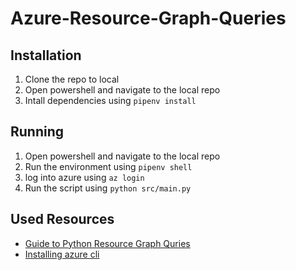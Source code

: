 # Azure-Resource-Graph-Queries

## Installation

1. Clone the repo to local
1. Open powershell and navigate to the local repo
1. Intall dependencies using `pipenv install`

## Running

1. Open powershell and navigate to the local repo
1. Run the environment using `pipenv shell`
1. log into azure using `az login`
1. Run the script using `python src/main.py`

## Used Resources

* [Guide to Python Resource Graph Quries](https://learn.microsoft.com/en-us/azure/governance/resource-graph/first-query-python#add-the-resource-graph-library)
* [Installing azure cli](https://learn.microsoft.com/en-us/cli/azure/install-azure-cli)